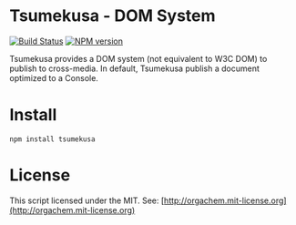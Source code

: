 Tsumekusa - DOM System
======================
[![Build Status](https://travis-ci.org/OrgaChem/tsumekusa.png?branch=master)](https://travis-ci.org/OrgaChem/tsumekusa)
[![NPM version](https://badge.fury.io/js/tsumekusa.png)](http://badge.fury.io/js/tsumekusa)

Tsumekusa provides a DOM system (not equivalent to W3C DOM) to publish to cross-media.
In default, Tsumekusa publish a document optimized to a Console.

Install
=======
```
npm install tsumekusa
```

License
=======
This script licensed under the MIT.
See: [http://orgachem.mit-license.org](http://orgachem.mit-license.org)
